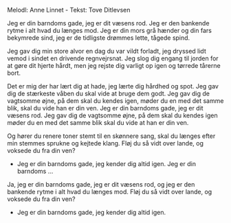 Melodl: Anne Linnet - Tekst: Tove Ditlevsen

Jeg er din barndoms gade,
jeg er dit væsens rod.
Jeg er den bankende rytme
i alt hvad du længes mod.
Jeg er din mors grå hænder
og din fars bekymrede sind,
jeg er de tidligste drømmes
lette, tågede spind.

Jeg gav dig min store alvor
en dag du var vildt forladt,
jeg dryssed lidt vemod i sindet
en drivende regnvejrsnat.
Jeg slog dig engang til jorden
for at gøre dit hjerte hårdt,
men jeg rejste dig varligt op igen
og tørrede tårerne bort.

Det er mig der har lært dig at hade,
jeg lærte dig hårdhed og spot.
Jeg gav dig de stærkeste våben
du skal vide at bruge dem godt.
Jeg gav dig de vagtsomme øjne,
på dem skal du kendes igen,
møder du en med det samme blik,
skal du vide han er din ven.
Jeg er din barndoms gade,
jeg er dit væsens rod.
Jeg gav dig de vagtsomme øjne,
på dem skal du kendes igen
møder du en med det samme blik
skal du vide at han er din ven.

Og hører du renere toner
stemt til en skønnere sang,
skal du længes efter min stemmes
sprukne og kejtede klang.
Fløj du så vidt over lande,
og voksede du fra din ven?
- Jeg er din barndoms gade,
jeg kender dig altid igen.
Jeg er din barndoms ...

Ja, jeg er din barndoms gade,
jeg er dit væsens rod,
og jeg er den bankende rytme
i alt hvad du længes mod.
Fløj du så vidt over lande,
og voksede du fra din ven?
- Jeg er din barndoms gade,
jeg kender dig altid igen.
